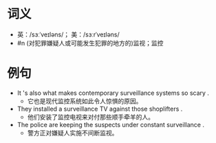 # 词义
- 英：/sɜːˈveɪləns/； 美：/sɜːrˈveɪləns/
- #n (对犯罪嫌疑人或可能发生犯罪的地方的)监视；监控
# 例句
- It 's also what makes contemporary surveillance systems so scary .
	- 它也是现代监控系统如此令人惊惧的原因。
- They installed a surveillance TV against those shoplifters .
	- 他们安装了监控电视来对付那些顺手牵羊的人。
- The police are keeping the suspects under constant surveillance .
	- 警方正对嫌疑人实施不间断监视。
